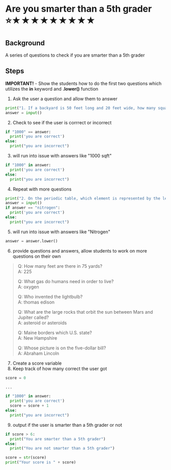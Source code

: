 # Are you smarter than a 5th grader<br>⭐★★★★★★★★★

## Background

A series of questions to check if you are smarter than a 5th grader

## Steps

**IMPORTANT!** - Show the students how to do the first two questions which utilizes the **in** keyword and **.lower()** function

1. Ask the user a question and allow them to answer

```python
print("1. If a backyard is 50 feet long and 20 feet wide, how many square feet is the yard?")
answer = input()
```

2. Check to see if the user is corrrect or incorrect

```python
if "1000" == answer:
  print('you are correct')
else:
  print("you are incorrect")
```

3. will run into issue with answers like "1000 sqft"

```python
if "1000" in answer:
  print('you are correct')
else:
  print("you are incorrect")
```

4. Repeat with more questions

```python
print("2. On the periodic table, which element is represented by the letter N?")
answer = input()
if answer == "nitrogen":
  print('you are correct')
else:
  print("you are incorrect")
```

5. will run into issue with answers like "Nitrogen"

```python
answer = answer.lower()
```

6. provide questions and answers, allow students to work on more questions on their own

> Q: How many feet are there in 75 yards? <br>
> A: 225
>
> Q: What gas do humans need in order to live? <br>
> A: oxygen
>
> Q: Who invented the lightbulb? <br>
> A: thomas edison
>
> Q: What are the large rocks that orbit the sun between Mars and Jupiter called? <br>
> A: asteroid or asteroids
>
> Q: Maine borders which U.S. state? <br>
> A: New Hampshire
>
> Q: Whose picture is on the five-dollar bill? <br>
> A: Abraham Lincoln

7. Create a score variable
8. Keep track of how many correct the user got

```python
score = 0

...

if "1000" in answer:
  print('you are correct')
  score = score + 1
else:
  print("you are incorrect")

```

9. output if the user is smarter than a 5th grader or not

```python
if score > 6:
  print("You are smarter than a 5th grader")
else:
  print("You are not smarter than a 5th grader")

score = str(score)
print("Your score is " + score)
```
